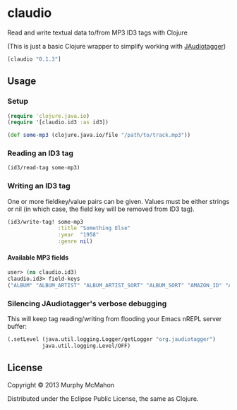 # claudio

Read and write textual data to/from MP3 ID3 tags with Clojure

(This is just a basic Clojure wrapper to simplify working with 
[JAudiotagger](http://www.jthink.net/jaudiotagger/index.jsp))

```clojure
[claudio "0.1.3"]
```

## Usage

### Setup

```clojure
(require 'clojure.java.io)
(require '[claudio.id3 :as id3])

(def some-mp3 (clojure.java.io/file "/path/to/track.mp3"))
```

### Reading an ID3 tag

```clojure
(id3/read-tag some-mp3)
```

### Writing an ID3 tag

One or more fieldkey/value pairs can be given. Values must be either
strings or nil (in which case, the field key will be removed from ID3 tag).

```clojure
(id3/write-tag! some-mp3
                :title "Something Else"
                :year  "1958"
                :genre nil)
```

#### Available MP3 fields

```clojure
user> (ns claudio.id3)
claudio.id3> field-keys
("ALBUM" "ALBUM_ARTIST" "ALBUM_ARTIST_SORT" "ALBUM_SORT" "AMAZON_ID" "ARTIST" "ARTIST_SORT" "BARCODE" "BPM" "CATALOG_NO" "COMMENT" "COMPOSER" "COMPOSER_SORT" "CONDUCTOR" "COVER_ART" "CUSTOM1" "CUSTOM2" "CUSTOM3" "CUSTOM4" "CUSTOM5" "DISC_NO" "DISC_TOTAL" "ENCODER" "FBPM" "GENRE" "GROUPING" "ISRC" "IS_COMPILATION" "KEY" "LANGUAGE" "LYRICIST" "LYRICS" "MEDIA" "MOOD" "MUSICBRAINZ_ARTISTID" "MUSICBRAINZ_DISC_ID" "MUSICBRAINZ_RELEASEARTISTID" "MUSICBRAINZ_RELEASEID" "MUSICBRAINZ_RELEASE_COUNTRY" "MUSICBRAINZ_RELEASE_GROUP_ID" "MUSICBRAINZ_RELEASE_STATUS" "MUSICBRAINZ_RELEASE_TYPE" "MUSICBRAINZ_TRACK_ID" "MUSICBRAINZ_WORK_ID" "MUSICIP_ID" "OCCASION" "ORIGINAL_ALBUM" "ORIGINAL_ARTIST" "ORIGINAL_LYRICIST" "ORIGINAL_YEAR" "QUALITY" "RATING" "RECORD_LABEL" "REMIXER" "SCRIPT" "TAGS" "TEMPO" "TITLE" "TITLE_SORT" "TRACK" "TRACK_TOTAL" "URL_DISCOGS_ARTIST_SITE" "URL_DISCOGS_RELEASE_SITE" "URL_LYRICS_SITE" "URL_OFFICIAL_ARTIST_SITE" "URL_OFFICIAL_RELEASE_SITE" "URL_WIKIPEDIA_ARTIST_SITE" "URL_WIKIPEDIA_RELEASE_SITE" "YEAR" "ENGINEER" "PRODUCER" "DJMIXER" "MIXER" "ARRANGER")
```


### Silencing JAudiotagger's verbose debugging

This will keep tag reading/writing from flooding your Emacs nREPL server
buffer:

```clojure
(.setLevel (java.util.logging.Logger/getLogger "org.jaudiotagger")
           java.util.logging.Level/OFF)
```

## License

Copyright © 2013 Murphy McMahon

Distributed under the Eclipse Public License, the same as Clojure.
